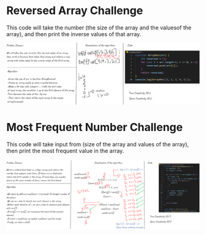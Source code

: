 # Reversed Array Challenge
This code will take the number (the size of the array and the values ​​of the array), and then print the inverse values ​​of that array.

![Whitboard for ReversedArray](Images/ArrayReversal.png)

# Most Frequent Number Challenge
This code will take input from (size of the array and values of the array), 
then print the most frequent value in the array.

![Whitboard for MostFrequentNumber](Images/MostFrequentNumber.png)
